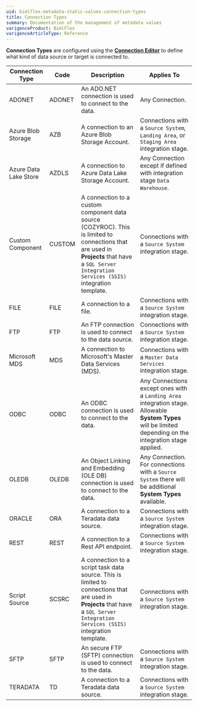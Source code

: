 ```yaml
---
uid: bimlflex-metadata-static-values-connection-types
title: Connection Types
summary: Documentation of the management of metadata values
varigenceProduct: BimlFlex
varigenceArticleType: Reference
---
```

<!--
Connection Types
Header not included because it is used in different ways
-->
**Connection Types** are configured using the [**Connection Editor**](xref:bimlflex-connection-editor) to define what kind of data source or target is connected to.

| Connection Type     | Code | Description | Applies To |
| ------------------- | ---- | ----------- | ---------- |
| ADONET                | ADONET | An ADO.NET connection is used to connect to the data.                                  | Any Connection.|
| Azure Blob Storage    | AZB    | A connection to an Azure Blob Storage Account.                                         | Connections with a `Source System`, `Landing Area`, or `Staging Area` integration stage.|
| Azure Data Lake Store | AZDLS  | A connection to Azure Data Lake Storage Account.                                       | Any Connection except if defined with integration stage `Data Warehouse`.|
| Custom Component      | CUSTOM | A connection to a custom component data source (COZYROC). This is limited to connections that are used in **Projects** that have a `SQL Server Integration Services (SSIS)` integration template. | Connections with a `Source System` integration stage. |
| FILE                  | FILE   | A connection to a file.                                                                | Connections with a `Source System` integration stage. |
| FTP                   | FTP    | An FTP connection is used to connect to the data source.                               | Connections with a `Source System` integration stage.|
| Microsoft MDS         | MDS    | A connection to Microsoft's Master Data Services (MDS).                                | Connections with a `Master Data Services` integration stage.|
| ODBC                  | ODBC   | An ODBC connection is used to connect to the data.                                     | Any Connections except ones with a `Landing Area` integration stage. Allowable **System Types** will be limited depending on the integration stage applied.|
| OLEDB                 | OLEDB  | An Object Linking and Embedding (OLE DB) connection is used to connect to the data.    | Any Connection. For connections with a `Source System` there will be additional **System Types** available.|
| ORACLE                | ORA    | A connection to a Teradata data source.                                                | Connections with a `Source System` integration stage.|
| REST                  | REST   | A connection to a Rest API endpoint.                                                   | Connections with a `Source System` integration stage.|
| Script Source         | SCSRC  | A connection to a script task data source. This is limited to connections that are used in **Projects** that have a `SQL Server Integration Services (SSIS)` integration template. | Connections with a `Source System` integration stage. |
| SFTP                  | SFTP   | An secure FTP (SFTP) connection is used to connect to the data.                        | Connections with a `Source System` integration stage.|
| TERADATA              | TD     | A connection to a Teradata data source.                                                | Connections with a `Source System` integration stage.|

